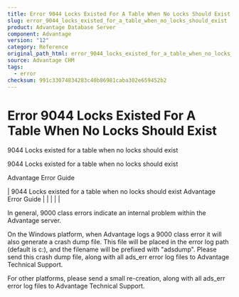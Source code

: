 ```yaml
---
title: Error 9044 Locks Existed For A Table When No Locks Should Exist
slug: error_9044_locks_existed_for_a_table_when_no_locks_should_exist
product: Advantage Database Server
component: Advantage
version: "12"
category: Reference
original_path_html: error_9044_locks_existed_for_a_table_when_no_locks_should_exist.htm
source: Advantage CHM
tags:
  - error
checksum: 991c33074834283c40b86981caba302e659452b2
---
```


# Error 9044 Locks Existed For A Table When No Locks Should Exist

9044 Locks existed for a table when no locks should exist

9044 Locks existed for a table when no locks should exist

Advantage Error Guide

| 9044 Locks existed for a table when no locks should exist  Advantage Error Guide |  |  |  |  |

In general, 9000 class errors indicate an internal problem within the Advantage server.

On the Windows platform, when Advantage logs a 9000 class error it will also generate a crash dump file. This file will be placed in the error log path (default is c:\), and the filename will be prefixed with "adsdump". Please send this crash dump file, along with all ads\_err error log files to Advantage Technical Support.

For other platforms, please send a small re-creation, along with all ads\_err error log files to Advantage Technical Support.
